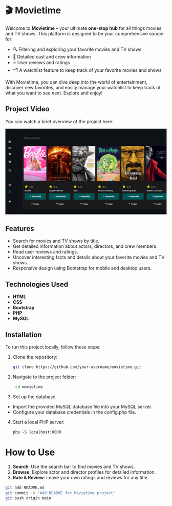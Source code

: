 # 🎬 Movietime

Welcome to **Movietime** – your ultimate **one-stop hub** for all things movies and TV shows. This platform is designed to be your comprehensive source for:

- 🔍 Filtering and exploring your favorite movies and TV shows
- 🎥 Detailed cast and crew information
- ⭐ User reviews and ratings
- 🗂️ A watchlist feature to keep track of your favorite movies and shows

With Movietime, you can dive deep into the world of entertainment, discover new favorites, and easily manage your watchlist to keep track of what you want to see next. Explore and enjoy!


## Project Video

You can watch a brief overview of the project here:

[![Watch the video](https://github.com/Mohammed-Am/Movietime/blob/main/design1.png)](https://drive.google.com/file/d/1jFX4_Mex61h1dPYc-7BVOpIsSREnJnl7/view?usp=sharing)





## Features

- Search for movies and TV shows by title.
- Get detailed information about actors, directors, and crew members.
- Read user reviews and ratings.
- Uncover interesting facts and details about your favorite movies and TV shows.
- Responsive design using Bootstrap for mobile and desktop users.

## Technologies Used

- **HTML**
- **CSS**
- **Bootstrap**
- **PHP**
- **MySQL**

## Installation

To run this project locally, follow these steps:

1. Clone the repository:
   ```bash
   git clone https://github.com/your-username/movietime.git

2. Navigate to the project folder:
   ```bash
    cd movietime
   
3. Set up the database:

* Import the provided MySQL database file into your MySQL server.
* Configure your database credentials in the config.php file.
  
4. Start a local PHP server:
   ```
   php -S localhost:8000

# How to Use

1. **Search**: Use the search bar to find movies and TV shows.
2. **Browse**: Explore actor and director profiles for detailed information.
3. **Rate & Review**: Leave your own ratings and reviews for any title.




```bash
git add README.md
git commit -m "Add README for Movietime project"
git push origin main

        
